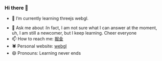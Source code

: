 ### Hi there 👋

<!-- - 🔭 I’m currently looking for a job. -->
- 🌱 I’m currently learning threejs webgl.
<!-- - 👯 I’m looking to collaborate on ... -->
<!-- - 🤔 I’m looking for help with  -->
- 💬 Ask me about :In fact, I am not sure what I can answer at the moment, uh, I am still a newcomer, but I keep learning. Cheer everyone
- 📫 How to reach me:  [掘金](https://juejin.cn/user/3289337926283534) 
- 🕷️ Personal website: [webgl](http://mingo.wang)
- 😄 Pronouns: Learning never ends
<!-- - ⚡ Fun fact: ... -->
<!--
**Mingo-233/Mingo-233** is a ✨ _special_ ✨ repository because its `README.md` (this file) appears on your GitHub profile.

Here are some ideas to get you started:

- 🔭 I’m currently working on ...
- 🌱 I’m currently learning ...
- 👯 I’m looking to collaborate on ...
- 🤔 I’m looking for help with ...
- 💬 Ask me about ...
- 📫 How to reach me: ...
- 😄 Pronouns: ...
- ⚡ Fun fact: ...
-->
